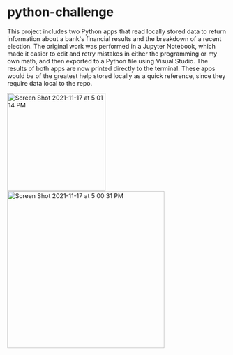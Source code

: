 # python-challenge
This project includes two Python apps that read locally stored data to return information about a bank's financial results and the breakdown of a recent election. The original work was performed in a Jupyter Notebook, which made it easier to edit and retry mistakes in either the programming or my own math, and then exported to a Python file using Visual Studio. The results of both apps are now printed directly to the terminal. These apps would be of the greatest help stored locally as a quick reference, since they require data local to the repo. 

<img width="225" alt="Screen Shot 2021-11-17 at 5 01 14 PM" src="https://user-images.githubusercontent.com/79113826/142332070-95d02313-cd83-4bea-88eb-f0bcc38f8dc3.png">


<img width="360" alt="Screen Shot 2021-11-17 at 5 00 31 PM" src="https://user-images.githubusercontent.com/79113826/142332074-54fca99b-3c12-4b7d-9a2e-0d5dc6cba4e4.png">

